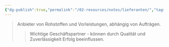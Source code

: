 ```yaml
---
{"dg-publish":true,"permalink":"/02-resources/notes/lieferanten/","tags":["stakeholder/geschäftspartner","wirtschaft/bwl"],"noteIcon":"","updated":"2025-10-29T12:59:07.853+01:00"}
---
```


>Anbieter von Rohstoffen und Vorleistungen, abhängig von Aufträgen.
>>Wichtige Geschäftspartner - können durch Qualität und Zuverlässigkeit Erfolg beeinflussen.